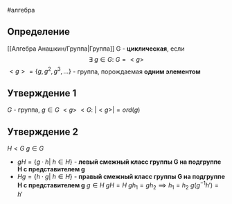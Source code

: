 #алгебра 
## Определение
[[Алгебра Анашкин/Группа|Группа]] G - **циклическая**, если $$\exists \ g \in G: \ G = <g>$$
$<g> = \{ g, g^2, g^3, \dots \}$ - группа, порождаемая **одним элементом**

## Утверждение 1
$G$ - группа, $g \in G$
$<g>\  < G: \ |<g>| = ord(g)$

## Утверждение 2
$H < G$
$g \in G$ 
- $gH = \{ g \cdot h| \ h \in H \}$ - **левый смежный класс группы G на подгруппе H с представителем g**
- $Hg = \{ h \cdot g| \ h \in H \}$ - **правый смежный класс группы G на подгруппе H с представителем g**
$g \in H$
$gH = H$
$gh_1 = gh_2 \implies h_1 = h_2$
$g(g^{-1}h') = h'$